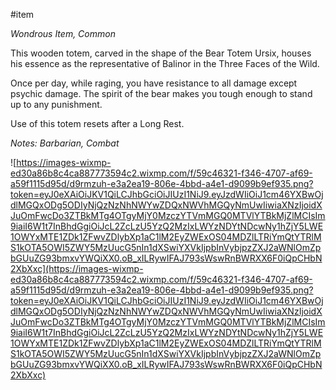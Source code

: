 #item 

*Wondrous Item, Common*

This wooden totem, carved in the shape of the Bear Totem Ursix, houses his essence as the representative of Balinor in the Three Faces of the Wild.

Once per day, while raging, you have resistance to all damage except psychic damage. The spirit of the bear makes you tough enough to stand up to any punishment.

Use of this totem resets after a Long Rest.

*Notes: Barbarian, Combat*

![https://images-wixmp-ed30a86b8c4ca887773594c2.wixmp.com/f/59c46321-f346-4707-af69-a59f1115d95d/d9rmzuh-e3a2ea19-806e-4bbd-a4e1-d9099b9ef935.png?token=eyJ0eXAiOiJKV1QiLCJhbGciOiJIUzI1NiJ9.eyJzdWIiOiJ1cm46YXBwOjdlMGQxODg5ODIyNjQzNzNhNWYwZDQxNWVhMGQyNmUwIiwiaXNzIjoidXJuOmFwcDo3ZTBkMTg4OTgyMjY0MzczYTVmMGQ0MTVlYTBkMjZlMCIsIm9iaiI6W1t7InBhdGgiOiJcL2ZcLzU5YzQ2MzIxLWYzNDYtNDcwNy1hZjY5LWE1OWYxMTE1ZDk1ZFwvZDlybXp1aC1lM2EyZWExOS04MDZlLTRiYmQtYTRlMS1kOTA5OWI5ZWY5MzUucG5nIn1dXSwiYXVkIjpbInVybjpzZXJ2aWNlOmZpbGUuZG93bmxvYWQiXX0.oB_xILRywIFAJ793sWswRnBWRXX6F0iQpCHbN2XbXxc](https://images-wixmp-ed30a86b8c4ca887773594c2.wixmp.com/f/59c46321-f346-4707-af69-a59f1115d95d/d9rmzuh-e3a2ea19-806e-4bbd-a4e1-d9099b9ef935.png?token=eyJ0eXAiOiJKV1QiLCJhbGciOiJIUzI1NiJ9.eyJzdWIiOiJ1cm46YXBwOjdlMGQxODg5ODIyNjQzNzNhNWYwZDQxNWVhMGQyNmUwIiwiaXNzIjoidXJuOmFwcDo3ZTBkMTg4OTgyMjY0MzczYTVmMGQ0MTVlYTBkMjZlMCIsIm9iaiI6W1t7InBhdGgiOiJcL2ZcLzU5YzQ2MzIxLWYzNDYtNDcwNy1hZjY5LWE1OWYxMTE1ZDk1ZFwvZDlybXp1aC1lM2EyZWExOS04MDZlLTRiYmQtYTRlMS1kOTA5OWI5ZWY5MzUucG5nIn1dXSwiYXVkIjpbInVybjpzZXJ2aWNlOmZpbGUuZG93bmxvYWQiXX0.oB_xILRywIFAJ793sWswRnBWRXX6F0iQpCHbN2XbXxc)
